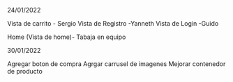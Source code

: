 
24/01/2022

Vista de carrito - Sergio 
Vista de Registro -Yanneth
Vista de Login -Guido

Home (Vista de home)- Tabaja en equipo

30/01/2022

Agregar boton de compra
Agrgar carrusel de imagenes
Mejorar contenedor de producto